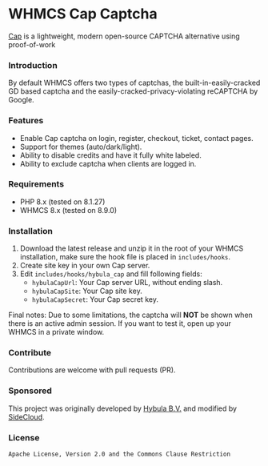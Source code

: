 # WHMCS Cap Captcha

[Cap](https://capjs.js.org/) is a lightweight, modern open-source CAPTCHA alternative using proof-of-work

### Introduction

By default WHMCS offers two types of captchas, the built-in-easily-cracked GD based captcha and the
easily-cracked-privacy-violating reCAPTCHA by Google.

### Features

- Enable Cap captcha on login, register, checkout, ticket, contact pages.
- Support for themes (auto/dark/light).
- Ability to disable credits and have it fully white labeled.
- Ability to exclude captcha when clients are logged in.

### Requirements

- PHP 8.x (tested on 8.1.27)
- WHMCS 8.x (tested on 8.9.0)

### Installation

1. Download the latest release and unzip it in the root of your WHMCS installation, make sure the hook file is placed in
   `includes/hooks`.
2. Create site key in your own Cap server.
3. Edit `includes/hooks/hybula_cap` and fill following fields:
    - `hybulaCapUrl`: Your Cap server URL, without ending slash.
    - `hybulaCapSite`: Your Cap site key.
    - `hybulaCapSecret`: Your Cap secret key.

Final notes: Due to some limitations, the captcha will **NOT** be shown when there is an active admin session. If you
want to test it, open up your WHMCS in a private window.

### Contribute

Contributions are welcome with pull requests (PR).

### Sponsored

This project was originally developed by [Hybula B.V.](https://www.hybula.com/) and modified
by [SideCloud](https://github.com/SideCloudGroup).

### License

```Apache License, Version 2.0 and the Commons Clause Restriction```
